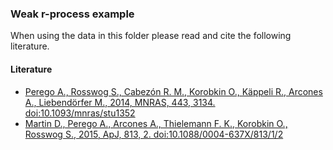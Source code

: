 ### Weak r-process example
When using the data in this folder please read and cite the following literature.
#### Literature
- [Perego A., Rosswog S., Cabezón R. M., Korobkin O., Käppeli R., Arcones A., Liebendörfer M., 2014, MNRAS, 443, 3134. doi:10.1093/mnras/stu1352](https://ui.adsabs.harvard.edu/abs/2014MNRAS.443.3134P/abstract)
- [Martin D., Perego A., Arcones A., Thielemann F. K., Korobkin O., Rosswog S., 2015, ApJ, 813, 2. doi:10.1088/0004-637X/813/1/2](https://ui.adsabs.harvard.edu/abs/2015ApJ...813....2M/abstract)
